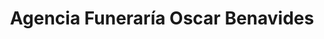 ---
title: "Agencia Funeraría Oscar Benavides"
url: /lima/agencia-funeraria-oscar-benavides/
shop: Bestattungen
---